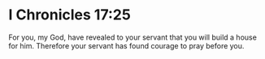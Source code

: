 # I Chronicles 17:25

For you, my God, have revealed to your servant that you will build a house for him. Therefore your servant has found courage to pray before you.
